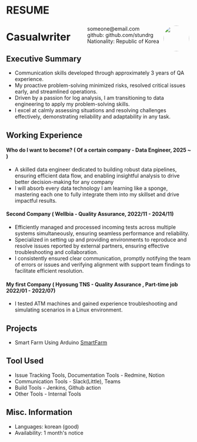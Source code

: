 # RESUME

<img style="float:right;border-radius:50%;width:70px;padding:6px" src="/images/Thats_me.jpg">

<span style="float:right;padding:6px"> 
  someone@email.com <br> github: github.com/stundrg  <br> Nationality: Republic of Korea
</span>

# Casualwriter  

## Executive Summary

* Communication skills developed through approximately 3 years of QA experience.
* My proactive problem-solving minimized risks, resolved critical issues early, and streamlined operations.
* Driven by a passion for log analysis, I am transitioning to data engineering to apply my problem-solving skills.
* I excel at calmly assessing situations and resolving challenges effectively, demonstrating reliability and adaptability in any task.

## Working Experience

#### Who do I want to become?  ( Of a certain company - Data Engineer, 2025 ~  ) 

* A skilled data engineer dedicated to building robust data pipelines, ensuring efficient data flow, and enabling insightful analysis to drive better decision-making for any company
* I will absorb every data technology I am learning like a sponge, mastering each one to fully integrate them into my skillset and drive impactful results.

#### Second Company ( Wellbia -  Quality Assurance, 2022/11 - 2024/11) 

* Efficiently managed and processed incoming tests across multiple systems simultaneously, ensuring seamless performance and reliability.
* Specialized in setting up and providing environments to reproduce and resolve issues reported by external partners, ensuring effective troubleshooting and collaboration.
* I consistently ensured clear communication, promptly notifying the team of errors or issues and verifying alignment with support team findings to facilitate efficient resolution.

#### My first Company ( Hyosung TNS - Quality Assurance , Part-time job 2022/01 - 2022/07)

* I tested ATM machines and gained experience troubleshooting and simulating scenarios in a Linux environment.

## Projects 

* Smart Farm Using Arduino [SmartFarm](/pdf/SmartFarm.pdf)

## Tool Used

* Issue Tracking Tools, Documentation Tools - Redmine, Notion
* Communication Tools - Slack(Little), Teams
* Build Tools - Jenkins, Github action
* Other Tools - Internal Tools


## Misc. Information

* Languages: korean (good)
* Availability: 1 month's notice
